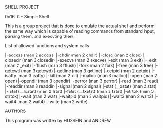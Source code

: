 SHELL PROJECT

0x16. C - Simple Shell

This is a group project that is done to emulate the actual shell and perform the same way
which is capable of reading commands from standard input, parsing them, and executing them.

List of allowed functions and system calls

|-access (man 2 access)
|-chdir (man 2 chdir)
|-close (man 2 close)
|-closedir (man 3 closedir)
|-execve (man 2 execve)
|-exit (man 3 exit)
|-_exit (man 2 _exit)
|-fflush (man 3 fflush)
|-fork (man 2 fork)
|-free (man 3 free)
|-getcwd (man 3 getcwd)
|-getline (man 3 getline)
|-getpid (man 2 getpid)
|-isatty (man 3 isatty)
|-kill (man 2 kill)
|-malloc (man 3 malloc)
|-open (man 2 open)
|-opendir (man 3 opendir)
|-perror (man 3 perror)
|-read (man 2 read)
|-readdir (man 3 readdir)
|-signal (man 2 signal)
|-stat (__xstat) (man 2 stat)
|-lstat (__lxstat) (man 2 lstat)
|-fstat (__fxstat) (man 2 fstat)
|-strtok (man 3 strtok)
|-wait (man 2 wait)
|-waitpid (man 2 waitpid)
|-wait3 (man 2 wait3)
|-wait4 (man 2 wait4)
|-write (man 2 write)

AUTHORS

This program was written by HUSSEIN and ANDREW
